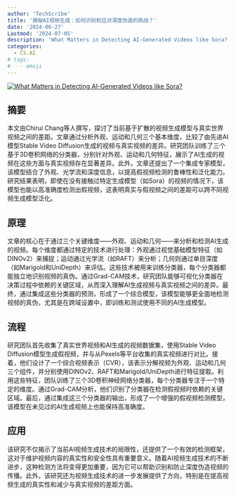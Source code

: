 ```yaml
---
author: 'TechScribe'
title: '揭秘AI视频生成：如何识别和应对深度伪造的挑战？'
date: '2024-06-27'
Lastmod: '2024-07-05'
description: 'What Matters in Detecting AI-Generated Videos like Sora?'
categories:
  - CS.AI
# tags:
#   - emoji
---
```


[![What Matters in Detecting AI-Generated Videos like Sora?](https://arxiv-research-1301205113.cos.ap-guangzhou.myqcloud.com/images/2406.19568v1.pdf_0.jpg)](https://arxiv.org/abs/2406.19568v1)

## 摘要

本文由Chirui Chang等人撰写，探讨了当前基于扩散的视频生成模型与真实世界视频之间的差距。文章通过分析外观、运动和几何三个基本维度，比较了由先进AI模型Stable Video Diffusion生成的视频与真实视频的差异。研究团队训练了三个基于3D卷积网络的分类器，分别针对外观、运动和几何特征，展示了AI生成的视频在这些方面与真实视频存在显著差异。此外，文章还提出了一个集成专家模型，该模型结合了外观、光学流和深度信息，以提高假视频检测的鲁棒性和泛化能力。研究结果表明，即使在没有接触过特定生成模型（如Sora）的视频的情况下，该模型也能以高准确度检测出假视频，这表明真实与假视频之间的差距可以跨不同视频生成模型泛化。<!--more-->

## 原理

文章的核心在于通过三个关键维度——外观、运动和几何——来分析和检测AI生成的视频。每个维度都通过特定的技术进行处理：外观通过视觉基础模型特征（如DINOv2）来捕捉；运动通过光学流（如RAFT）来分析；几何则通过单目深度（如Marigold和UniDepth）来评估。这些技术被用来训练分类器，每个分类器都能独立地识别视频的真伪。通过Grad-CAM技术，研究团队能够可视化分类器在决策过程中依赖的关键区域，从而深入理解AI生成视频与真实视频之间的差异。最终，通过集成这些分类器的预测，形成了一个综合模型，该模型能够更全面地检测视频的真伪，尤其是在跨域设置中，即训练和测试使用不同的AI生成模型。

## 流程

研究团队首先收集了真实世界视频和AI生成的视频数据集，使用Stable Video Diffusion模型生成假视频，并与从Pexels等平台收集的真实视频进行对比。接着，他们设计了一个综合视频表示（CVR），该表示分解视频为外观、运动和几何三个组件，并分别使用DINOv2、RAFT和Marigold/UniDepth进行特征提取。利用这些特征，团队训练了三个3D卷积神经网络分类器，每个分类器专注于一个特定的维度。通过Grad-CAM分析，他们识别了分类器在检测假视频时依赖的关键区域。最后，通过集成这三个分类器的输出，形成了一个增强的假视频检测模型，该模型在未见过的AI生成视频上也能保持高准确度。

## 应用

该研究不仅揭示了当前AI视频生成技术的局限性，还提供了一个有效的检测框架，这对于维护视频内容的真实性和安全性具有重要意义。随着AI视频生成技术的不断进步，这种检测方法将变得更加重要，因为它可以帮助识别和防止深度伪造视频的传播。此外，该研究还为视频生成技术的进一步发展提供了方向，特别是在提高视频生成的真实性和减少与真实视频的差距方面。